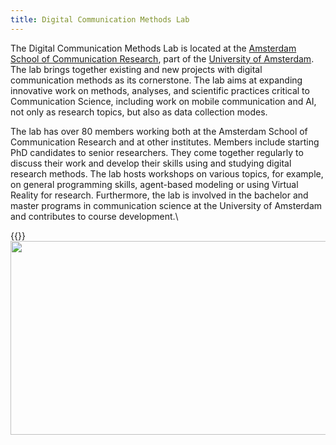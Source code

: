 ```yaml
---
title: Digital Communication Methods Lab 
---
```


The Digital Communication Methods Lab is located at the [Amsterdam School of Communication Research](https://ascor.uva.nl/), part of the [University of Amsterdam](https://www.uva.nl). The lab brings together existing and new projects with digital communication methods as its cornerstone. The lab aims at expanding innovative work on methods, analyses, and scientific practices critical to Communication Science, including work on mobile communication and AI, not only as research topics, but also as data collection modes.

The lab has over 80 members working both at the Amsterdam School of Communication Research and at other institutes. Members include starting PhD candidates to senior researchers. They come together regularly to discuss their work and develop their skills using and studying digital research methods. The lab hosts workshops on various topics, for example, on general programming skills, agent-based modeling or using Virtual Reality for research. Furthermore, the lab is involved in the bachelor and master programs in communication science at the University of Amsterdam and contributes to course development.\\



{{<img align="left" width="944" height="310" src="https://digicomlab.github.io/profile_pic/lab.jpg">}}

